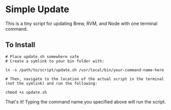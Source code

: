 # Simple Update

This is a tiny script for updating Brew, RVM, and Node with one terminal command.

## To Install

```
# Place update.sh somewhere safe
# Create a symlink to your bin folder with:

ln -s /path/to/script/update.sh /usr/local/bin/your-command-name-here

# Then, navigate to the location of the actual script in the terminal (not the symlink) and run the following:

chmod +x update.sh
```

That's it! Typing the command name you specified above will run the script.